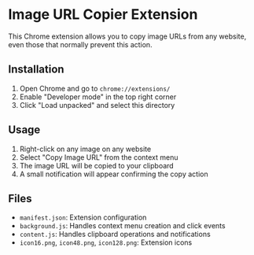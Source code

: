 # Image URL Copier Extension

This Chrome extension allows you to copy image URLs from any website, even those that normally prevent this action.

## Installation

1. Open Chrome and go to `chrome://extensions/`
2. Enable "Developer mode" in the top right corner
3. Click "Load unpacked" and select this directory

## Usage

1. Right-click on any image on any website
2. Select "Copy Image URL" from the context menu
3. The image URL will be copied to your clipboard
4. A small notification will appear confirming the copy action

## Files
- `manifest.json`: Extension configuration
- `background.js`: Handles context menu creation and click events
- `content.js`: Handles clipboard operations and notifications
- `icon16.png`, `icon48.png`, `icon128.png`: Extension icons
